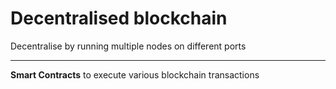 # Decentralised blockchain 

Decentralise by running multiple nodes on different ports

---

**Smart Contracts** to execute various blockchain transactions
